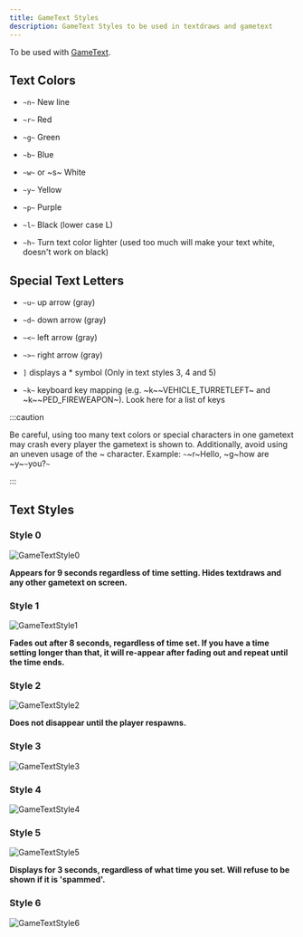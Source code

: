```yaml
---
title: GameText Styles
description: GameText Styles to be used in textdraws and gametext
---
```


To be used with [GameText](../functions/GameTextForPlayer).

## Text Colors

- `~n~` New line

- `~r~` Red

- `~g~` Green

- `~b~` Blue

- `~w~` or ~s~ White

- `~y~` Yellow

- `~p~` Purple

- `~l~` Black (lower case L)

- `~h~` Turn text color lighter (used too much will make your text white, doesn't work on black)

## Special Text Letters

- `~u~` up arrow (gray)

- `~d~` down arrow (gray)

- `~<~` left arrow (gray)

- `~>~` right arrow (gray)

- `]` displays a \* symbol (Only in text styles 3, 4 and 5)

- `~k~` keyboard key mapping (e.g. ~k~~VEHICLE_TURRETLEFT~ and ~k~~PED_FIREWEAPON~). Look here for a list of keys

:::caution

Be careful, using too many text colors or special characters in one gametext may crash every player the gametext is shown to. Additionally, avoid using an uneven usage of the ~ character. Example: `~`~r~Hello, ~g~how are ~y~`~`you?`~`

:::

## Text Styles

### Style 0

![GameTextStyle0](/images/gametextstyles/style0.png)

**Appears for 9 seconds regardless of time setting. Hides textdraws and any other gametext on screen.**

### Style 1

![GameTextStyle1](/images/gametextstyles/style1.png)

**Fades out after 8 seconds, regardless of time set. If you have a time setting longer than that, it will re-appear after fading out and repeat until the time ends.**

### Style 2

![GameTextStyle2](/images/gametextstyles/style2.png)

**Does not disappear until the player respawns.**

### Style 3

![GameTextStyle3](/images/gametextstyles/style3.png)

### Style 4

![GameTextStyle4](/images/gametextstyles/style4.png)

### Style 5

![GameTextStyle5](/images/gametextstyles/style5.png)

**Displays for 3 seconds, regardless of what time you set. Will refuse to be shown if it is 'spammed'.**

### Style 6

![GameTextStyle6](/images/gametextstyles/style6.png)
